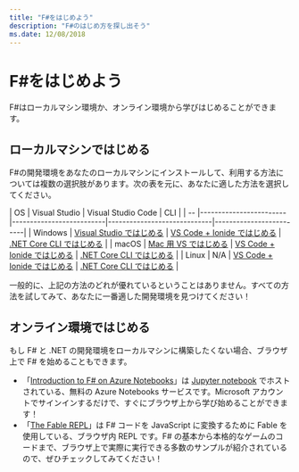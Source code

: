 ```yaml
---
title: "F#をはじめよう"
description: "F#のはじめ方を探し出そう"
ms.date: 12/08/2018
---
```

# F#をはじめよう

F#はローカルマシン環境か、オンライン環境から学びはじめることができます。

## ローカルマシンではじめる

F#の開発環境をあなたのローカルマシンにインストールして、利用する方法については複数の選択肢があります。次の表を元に、あなたに適した方法を選択してください。

| OS | Visual Studio | Visual Studio Code | CLI |
| -- |------------------------|--------------------------|-----------------------------|-------------------------|
| Windows | [Visual Studio ではじめる](get-started-visual-studio.md) | [VS Code + Ionide ではじめる](get-started-vscode.md) | [.NET Core CLI ではじめる](get-started-command-line.md) |
| macOS   | [Mac 用 VS ではじめる](get-started-with-visual-studio-for-mac.md) | [VS Code + Ionide ではじめる](get-started-vscode.md) | [.NET Core CLI ではじめる](get-started-command-line.md) |
| Linux   | N/A | [VS Code + Ionide ではじめる](get-started-vscode.md) | [.NET Core CLI ではじめる](get-started-command-line.md) |

一般的に、上記の方法のどれが優れているということはありません。すべての方法を試してみて、あなたに一番適した開発環境を見つけてください！

## オンライン環境ではじめる

もし F# と .NET の開発環境をローカルマシンに構築したくない場合、ブラウザ上で F# を始めることもできます。

- 「[Introduction to F# on Azure Notebooks](https://notebooks.azure.com/Microsoft/projects/2018-Intro-FSharp/html/Introduction%20to%20FSharp.ipynb)」は [Jupyter notebook](https://jupyter.org/) でホストされている、無料の Azure Notebooks サービスです。Microsoft アカウントでサインインするだけで、すぐにブラウザ上から学び始めることができます！
- 「[The Fable REPL](https://fable.io/repl/)」は F# コードを JavaScript に変換するために Fable を使用している、ブラウザ内 REPL です。F# の基本から本格的なゲームのコードまで、ブラウザ上で実際に実行できる多数のサンプルが紹介されているので、ぜひチェックしてみてください！
